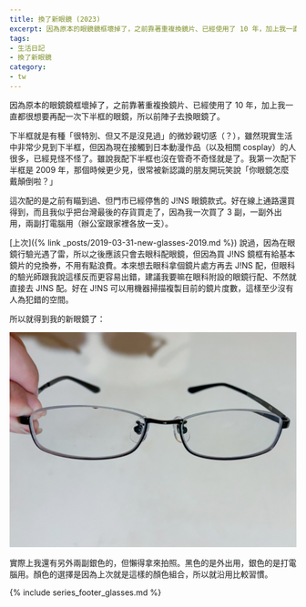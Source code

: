 ```yaml
---
title: 換了新眼鏡 (2023)
excerpt: 因為原本的眼鏡鏡框壞掉了，之前靠著重複換鏡片、已經使用了 10 年，加上我一直都很想要再配一次下半框的眼鏡，所以前陣子去換眼鏡了。
tags:
- 生活日記
- 換了新眼鏡
category:
- tw
---
```


因為原本的眼鏡鏡框壞掉了，之前靠著重複換鏡片、已經使用了 10 年，加上我一直都很想要再配一次下半框的眼鏡，所以前陣子去換眼鏡了。

下半框就是有種「很特別、但又不是沒見過」的微妙親切感（？），雖然現實生活中非常少見到下半框，但因為現在接觸到日本動漫作品（以及相關 cosplay）的人很多，已經見怪不怪了。雖說我配下半框也沒在管奇不奇怪就是了。我第一次配下半框是 2009 年，那個時候更少見，很常被新認識的朋友開玩笑說「你眼鏡怎麼戴顛倒啦？」

這次配的是之前有瞄到過、但門市已經停售的 J!NS 眼鏡款式。好在線上通路還買得到，而且我似乎把台灣最後的存貨買走了，因為我一次買了 3 副，一副外出用，兩副打電腦用（辦公室跟家裡各放一支）。

[上次]({% link _posts/2019-03-31-new-glasses-2019.md %}) 說過，因為在眼鏡行驗光遇了雷，所以之後應該只會去眼科配眼鏡，但因為買 J!NS 鏡框有給基本鏡片的兌換券，不用有點浪費。本來想去眼科拿個鏡片處方再去 J!NS 配，但眼科的驗光師跟我說這樣反而更容易出錯，建議我要嘛在眼科附設的眼鏡行配、不然就直接去 J!NS 配。好在 J!NS 可以用機器掃描複製目前的鏡片度數，這樣至少沒有人為犯錯的空間。

所以就得到我的新眼鏡了：

![眼鏡照片](/images/posts/2023-12-09-new-glasses-2023.jpg)

實際上我還有另外兩副銀色的，但懶得拿來拍照。黑色的是外出用，銀色的是打電腦用。顏色的選擇是因為上次就是這樣的顏色組合，所以就沿用比較習慣。

{% include series_footer_glasses.md %}
